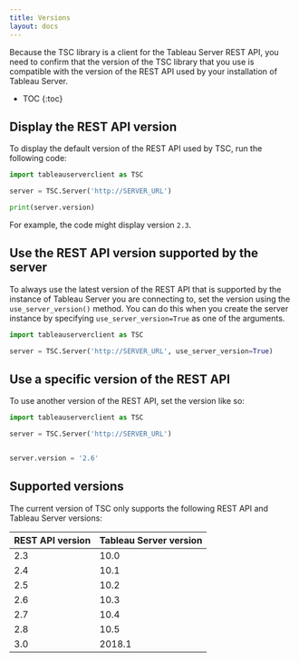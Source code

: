```yaml
---
title: Versions
layout: docs
---
```


Because the TSC library is a client for the Tableau Server REST API, you need to confirm that the version of the TSC
library that you use is compatible with the version of the REST API used by your installation of Tableau Server.

* TOC
{:toc}

## Display the REST API version

To display the default version of the REST API used by TSC, run the following code:

```py
import tableauserverclient as TSC

server = TSC.Server('http://SERVER_URL')

print(server.version)
```

For example, the code might display version `2.3`. 

## Use the REST API version supported by the server

To always use the latest version of the REST API that is supported by the instance of Tableau Server you are connecting to, set the version using the `use_server_version()` method. You can do this when you create the server instance by specifying `use_server_version=True` as one of the arguments. 

```py
import tableauserverclient as TSC

server = TSC.Server('http://SERVER_URL', use_server_version=True)


```

## Use a specific version of the REST API

To use another version of the REST API, set the version like so:

```py
import tableauserverclient as TSC

server = TSC.Server('http://SERVER_URL')


server.version = '2.6'

```

## Supported versions

The current version of TSC only supports the following REST API and Tableau Server versions:

|REST API version|Tableau Server version|
|---|---|
|2.3|10.0|
|2.4|10.1|
|2.5|10.2|
|2.6|10.3|
|2.7|10.4|
|2.8|10.5|
|3.0|2018.1|

